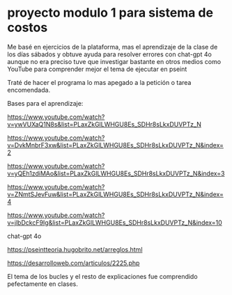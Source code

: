# proyecto modulo 1 para sistema de costos

Me basé en ejercicios de la plataforma, mas el aprendizaje de la clase de los días sábados y obtuve ayuda para resolver errores con chat-gpt 4o aunque no era preciso tuve que investigar bastante en otros medios como YouTube para comprender mejor el tema de ejecutar en pseint

Traté de hacer el programa lo mas apegado a la petición o tarea encomendada.

Bases para el aprendizaje:

https://www.youtube.com/watch?v=ywVUXaQ1N8s&list=PLaxZkGlLWHGU8Es_SDHr8sLkxDUVPTz_N

https://www.youtube.com/watch?v=DvkMnbrF3xw&list=PLaxZkGlLWHGU8Es_SDHr8sLkxDUVPTz_N&index=2

https://www.youtube.com/watch?v=yQEh1zdiMAo&list=PLaxZkGlLWHGU8Es_SDHr8sLkxDUVPTz_N&index=3

https://www.youtube.com/watch?v=ZNmtSJevFuw&list=PLaxZkGlLWHGU8Es_SDHr8sLkxDUVPTz_N&index=4

https://www.youtube.com/watch?v=jlbDckcF9Ig&list=PLaxZkGlLWHGU8Es_SDHr8sLkxDUVPTz_N&index=10

chat-gpt 4o

https://pseintteoria.hugobrito.net/arreglos.html

https://desarrolloweb.com/articulos/2225.php


El tema de los bucles y el resto de explicaciones fue comprendido pefectamente en clases.
